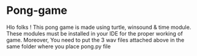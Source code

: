 # Pong-game
Hlo folks ! 
This pong game is made using turtle, winsound & time module. These modules must be installed in your IDE for the proper working of game.
Moreover, You need to put the 3 wav files attached above in the same folder where you place pong.py file

